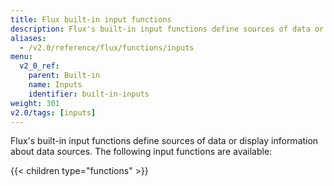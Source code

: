 ```yaml
---
title: Flux built-in input functions
description: Flux's built-in input functions define sources of data or or display information about data sources.
aliases:
  - /v2.0/reference/flux/functions/inputs
menu:
  v2_0_ref:
    parent: Built-in
    name: Inputs
    identifier: built-in-inputs
weight: 301
v2.0/tags: [inputs]
---
```


Flux's built-in input functions define sources of data or display information about data sources.
The following input functions are available:

{{< children type="functions" >}}
